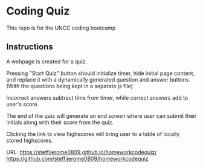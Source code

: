 # Coding Quiz

This repo is for the UNCC coding bootcamp

## Instructions

A webpage is created for a quiz.

Pressing "Start Quiz" button should initialize timer, hide initial page content, and replace it with a dynamically generated question and answer buttons. (With the questions being kept in a separate js file)

Incorrect answers subtract time from timer, while correct answers add to user's score.

The end of the quiz will generate an end screen where user can submit their initials along with their score from the quiz.

Clicking the link to view highscores will bring user to a table of locally stored highscores.


URL:
https://steffijerome0809.github.io/homeworkcodequiz/
https://github.com/steffijerome0809/homeworkcodequiz